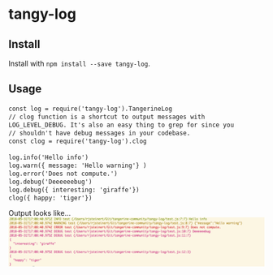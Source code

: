 # tangy-log

## Install
Install with `npm install --save tangy-log`.

## Usage
```
const log = require('tangy-log').TangerineLog
// clog function is a shortcut to output messages with LOG_LEVEL_DEBUG. It's also an easy thing to grep for since you 
// shouldn't have debug messages in your codebase.
const clog = require('tangy-log').clog

log.info('Hello info')
log.warn({ message: 'Hello warning'} )
log.error('Does not compute.')
log.debug('Deeeeeebug')
log.debug({ interesting: 'giraffe'})
clog({ happy: 'tiger'})
```

Output looks like...
![example output](example-output.png)
